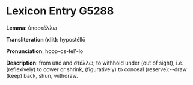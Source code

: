 # Lexicon Entry G5288

**Lemma**: ὑποστέλλω

**Transliteration (xlit)**: hypostéllō

**Pronunciation**: hoop-os-tel'-lo

**Description**:
from ὑπό and στέλλω; to withhold under (out of sight), i.e. (reflexively) to cower or shrink, (figuratively) to conceal (reserve):--draw (keep) back, shun, withdraw.
